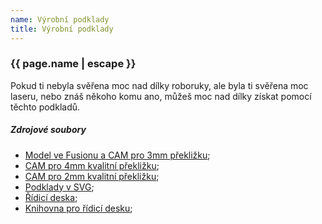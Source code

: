 ```yaml
---
name: Výrobní podklady
title: Výrobní podklady
---
```

### {{ page.name | escape }}
Pokud ti nebyla svěřena moc nad dílky roboruky, ale byla ti svěřena moc laseru, nebo znáš někoho komu ano, můžeš moc nad dílky získat pomocí těchto podkladů.

##### Zdrojové soubory
* [Model ve Fusionu a CAM pro 3mm překližku](https://a360.co/2RDZ6tq);
* [ CAM pro 4mm kvalitní překližku](https://a360.co/2KE87C4);
* [ CAM pro 2mm kvalitní překližku](https://a360.co/2RDJC8H);
* [Podklady v SVG](https://github.com/RoboticsBrno/Laser-tabor-2019);
* [Řídicí deska](https://github.com/RoboticsBrno/RB3201-RBControl);
* [Knihovna pro řídicí desku](https://github.com/RoboticsBrno/RB3201-RBControl-library);
